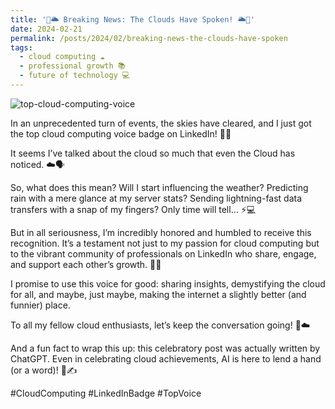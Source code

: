 ```yaml
---
title: '🎉🌥️ Breaking News: The Clouds Have Spoken! 🌥️🎉'
date: 2024-02-21
permalink: /posts/2024/02/breaking-news-the-clouds-have-spoken
tags:
  - cloud computing ☁️
  - professional growth 📚
  - future of technology 💻
---
```


![top-cloud-computing-voice](https://github.com/paraskevasleivadaros/paraskevasleivadaros.github.io/assets/16403754/f5ccdeba-6be2-4491-b9cb-f718733f6112)

In an unprecedented turn of events, the skies have cleared, and I just got the top cloud computing voice badge on LinkedIn! 🏅✨

It seems I’ve talked about the cloud so much that even the Cloud has noticed. ☁️🗣️

So, what does this mean? Will I start influencing the weather? Predicting rain with a mere glance at my server stats? Sending lightning-fast data transfers with a snap of my fingers? Only time will tell… ⚡️💻

But in all seriousness, I’m incredibly honored and humbled to receive this recognition. It’s a testament not just to my passion for cloud computing but to the vibrant community of professionals on LinkedIn who share, engage, and support each other’s growth. 🌱🤝

I promise to use this voice for good: sharing insights, demystifying the cloud for all, and maybe, just maybe, making the internet a slightly better (and funnier) place.

To all my fellow cloud enthusiasts, let’s keep the conversation going! 🌈☁️

And a fun fact to wrap this up: this celebratory post was actually written by ChatGPT. Even in celebrating cloud achievements, AI is here to lend a hand (or a word)! 🤖✍️

#CloudComputing #LinkedInBadge #TopVoice

